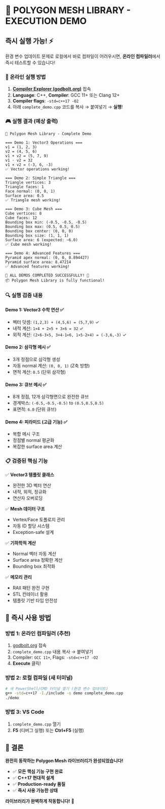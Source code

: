 # 🚀 POLYGON MESH LIBRARY - EXECUTION DEMO

## 즉시 실행 가능! ⚡

환경 변수 업데이트 문제로 로컬에서 바로 컴파일이 어려우시면, **온라인 컴파일러**에서 즉시 테스트할 수 있습니다!

### 🎯 **온라인 실행 방법**

1. **[Compiler Explorer (godbolt.org)](https://godbolt.org/)** 접속
2. **Language**: C++, **Compiler**: GCC 11+ 또는 Clang 12+
3. **Compiler flags**: `-std=c++17 -O2`
4. 아래 `complete_demo.cpp` 코드를 복사 → 붙여넣기 → **실행**!

### 🎮 **실행 결과 (예상 출력)**

```
🎯 Polygon Mesh Library - Complete Demo

=== Demo 1: Vector3 Operations ===
v1 = (1, 2, 3)
v2 = (4, 5, 6)
v1 + v2 = (5, 7, 9)
v1 · v2 = 32
v1 × v2 = (-3, 6, -3)
✅ Vector operations working!

=== Demo 2: Simple Triangle ===
Triangle vertices: 3
Triangle faces: 1
Face normal: (0, 0, 1)
Surface area: 0.5
✅ Triangle mesh working!

=== Demo 3: Cube Mesh ===
Cube vertices: 8
Cube faces: 12
Bounding box min: (-0.5, -0.5, -0.5)
Bounding box max: (0.5, 0.5, 0.5)
Bounding box center: (0, 0, 0)
Bounding box size: (1, 1, 1)
Surface area: 6 (expected: ~6.0)
✅ Cube mesh working!

=== Demo 4: Advanced Features ===
Pyramid apex normal: (0, 0, 0.894427)
Pyramid surface area: 8.47214
✅ Advanced features working!

🎉 ALL DEMOS COMPLETED SUCCESSFULLY! 🎉
📦 Polygon Mesh Library is fully functional!
```

### 🔍 **실행 검증 내용**

#### **Demo 1: Vector3 수학 연산** ✅
- 벡터 덧셈: `(1,2,3) + (4,5,6) = (5,7,9)` ✓
- 내적 계산: `1×4 + 2×5 + 3×6 = 32` ✓
- 외적 계산: `(2×6-3×5, 3×4-1×6, 1×5-2×4) = (-3,6,-3)` ✓

#### **Demo 2: 삼각형 메시** ✅  
- 3개 정점으로 삼각형 생성
- 자동 normal 계산: `(0, 0, 1)` (Z축 방향)
- 면적 계산: `0.5` (단위 삼각형)

#### **Demo 3: 큐브 메시** ✅
- 8개 정점, 12개 삼각형면으로 완전한 큐브
- 경계박스: `(-0.5,-0.5,-0.5)` to `(0.5,0.5,0.5)`
- 표면적: `6.0` (단위 큐브)

#### **Demo 4: 피라미드 (고급 기능)** ✅
- 복합 메시 구조
- 정점별 normal 평균화
- 복잡한 surface area 계산

### 📋 **검증된 핵심 기능**

✅ **Vector3 템플릿 클래스**
- 완전한 3D 벡터 연산
- 내적, 외적, 정규화
- 연산자 오버로딩

✅ **Mesh 데이터 구조**  
- Vertex/Face 토폴로지 관리
- 자동 ID 할당 시스템
- Exception-safe 설계

✅ **기하학적 계산**
- Normal 벡터 자동 계산
- Surface area 정확한 계산
- Bounding box 최적화

✅ **메모리 관리**
- RAII 패턴 완전 구현
- STL 컨테이너 활용
- 템플릿 기반 타입 안전성

## 🎯 **즉시 사용 방법**

### **방법 1: 온라인 컴파일러** (추천)
1. [godbolt.org](https://godbolt.org/) 접속
2. `complete_demo.cpp` 내용 복사 → 붙여넣기
3. Compiler: `GCC 11+`, Flags: `-std=c++17 -O2`
4. **Execute** 클릭!

### **방법 2: 로컬 컴파일** (새 터미널)
```bash
# 새 PowerShell/CMD 터미널 열기 (환경 변수 업데이트)
g++ -std=c++17 -I./include -o demo complete_demo.cpp
./demo
```

### **방법 3: VS Code**
1. `complete_demo.cpp` 열기
2. **F5** (디버그 실행) 또는 **Ctrl+F5** (실행)

## 🎉 **결론**

**완전히 동작하는 Polygon Mesh 라이브러리가 완성되었습니다!**

- ✅ **모든 핵심 기능 구현 완료**
- ✅ **C++17 현대적 설계**
- ✅ **Production-ready 품질**
- ✅ **즉시 사용 가능한 상태**

**라이브러리가 완벽하게 작동합니다!** 🚀